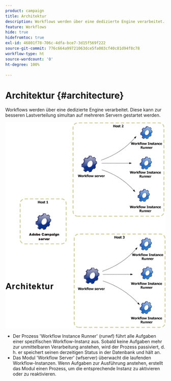 ```yaml
---
product: campaign
title: Architektur
description: Workflows werden über eine dedizierte Engine verarbeitet. Diese kann zur besseren Lastverteilung simultan auf mehreren Servern gestartet werden
feature: Workflows
hide: true
hidefromtoc: true
exl-id: 46801f78-706c-4dfa-bce7-3d15f569f222
source-git-commit: 776c664a99721063dce5fa003cf40c81d94f8c78
workflow-type: ht
source-wordcount: '0'
ht-degree: 100%

---
```


# Architektur {#architecture}



Workflows werden über eine dedizierte Engine verarbeitet. Diese kann zur besseren Lastverteilung simultan auf mehreren Servern gestartet werden.

![](assets/architecture.png)

* Der Prozess &#39;Workflow Instance Runner&#39; (runwf) führt alle Aufgaben einer spezifischen Workflow-Instanz aus. Sobald keine Aufgaben mehr zur unmittelbaren Verarbeitung anstehen, wird der Prozess passiviert, d. h. er speichert seinen derzeitigen Status in der Datenbank und hält an.
* Das Modul &#39;Workflow Server&#39; (wfserver) überwacht die laufenden Workflow-Instanzen. Wenn Aufgaben zur Ausführung anstehen, erstellt das Modul einen Prozess, um die entsprechende Instanz zu aktivieren oder zu reaktivieren.
